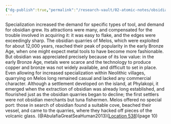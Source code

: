 ```yaml
---
{"dg-publish":true,"permalink":"/research-vault/02-atomic-notes/obsidian-on-melos-was-most-popular-during-the-bronze-age-because-of-its-low-value-it-was-not-yet-commercialized-or-traded-systematically/"}
---
```


Specialization increased the demand for specific types of tool, and demand for obsidian grew. Its attractions were many, and compensated for the trouble involved in acquiring it: it was easy to flake, and the edges were exceedingly sharp. The obsidian quarries of Melos, which were exploited for about 12,000 years, reached their peak of popularity in the early Bronze Age, when one might expect metal tools to have become more fashionable. But obsidian was appreciated precisely because of its low value: in the early Bronze Age, metals were scarce and the technology to produce copper and bronze was not widely available, and difficult to set in place. Even allowing for increased specialization within Neolithic villages, quarrying on Melos long remained casual and lacked any commercial character. Although a settlement developed on the island, at Phylakopi, it emerged when the extraction of obsidian was already long established, and flourished just as the obsidian quarries began to decline; the first settlers were not obsidian merchants but tuna fishermen. Melos offered no special port: those in search of obsidian found a suitable cove, beached their vessel, and came to the quarries, where they hacked off pieces of the volcanic glass. (@AbulafiaGreatSeaHuman2013)([Location 538](https://readwise.io/to_kindle?action=open&asin=B00551S1HI&location=538))(page 10)